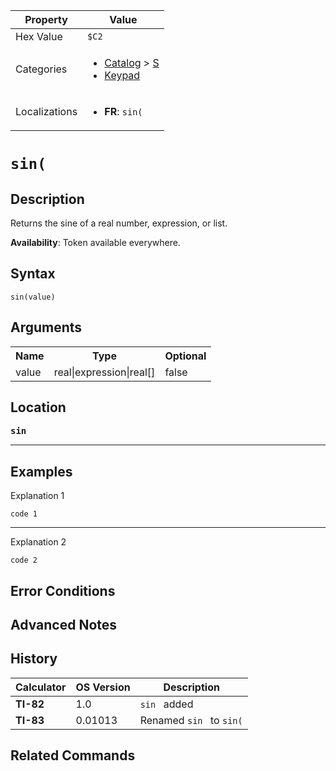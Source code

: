 | Property      | Value |
|---------------|-------|
| Hex Value     | `$C2`|
| Categories    | <ul><li>[Catalog](<../categories/Catalog.md>) > [S](<../categories/Catalog.md#S>)</li><li>[Keypad](<../categories/Keypad.md>)</li></ul> |
| Localizations | <ul><li><b>FR</b>: `sin(`</li></ul> |

# `sin(`

## Description
Returns the sine of a real number, expression, or list.


<b>Availability</b>: Token available everywhere.

## Syntax
`sin(value)`

## Arguments
<table>
<tr><th>Name</th><th>Type</th><th>Optional</th></tr>

<tr><td>value</td><td>real|expression|real[]</td><td>false</td></tr>

</table>

## Location
<tt><kbd><b>sin</b></kbd></tt>
<hr>

## Examples

Explanation 1
```ti-basic
code 1
```
---
Explanation 2
```ti-basic
code 2
```

## Error Conditions


## Advanced Notes


## History
| Calculator | OS Version | Description |
|------------|------------|-------------|
| <b>TI-82</b> | 1.0 | `sin ` added |
| <b>TI-83</b> | 0.01013 | Renamed `sin ` to `sin(`

## Related Commands

